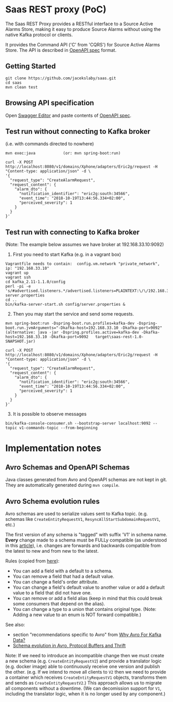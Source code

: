 # Saas REST proxy (PoC)

The Saas REST Proxy provides a RESTful interface to a Source Active Alarms Store,
making it easy to produce Source Alarms without using the native Kafka protocol or clients.

It provides the Command API ('C' from 'CQRS') for Source Active Alarms Store.
The API is described in [OpenAPI spec](/saas-rest-proxy/src/doc/openapi.yaml) format.

## Getting Started

```
git clone https://github.com/jacekslaby/saas.git
cd saas
mvn clean test
```

## Browsing API specification

Open [Swagger Editor](https://editor.swagger.io/) and paste contents of [OpenAPI spec](/saas-rest-proxy/src/doc/openapi.yaml).

## Test run without connecting to Kafka broker
(i.e. with commands directed to nowhere)
```
mvn exec:java            (or: mvn spring-boot:run)

curl -X POST http://localhost:8080/v1/domains/Xphone/adapters/Eric2g/request -H "Content-type: application/json" -d \
'{
  "request_type": "CreateAlarmRequest",
  "request_content": {
    "alarm_dto": {
      "notification_identifier": "eric2g:south:34566",
      "event_time": "2018-10-19T13:44:56.334+02:00",
      "perceived_severity": 1
    }
  }
}'
```

## Test run with connecting to Kafka broker
(Note: The example below assumes we have broker at 192.168.33.10:9092)
1. First you need to start Kafka    (e.g. in a vagrant box)
```
Vagrantfile needs to contain:  config.vm.network "private_network", ip: "192.168.33.10"
vagrant up
vagrant ssh
cd kafka_2.11-1.1.0/config
perl -pi -e 's/#advertised.listeners.*/advertised.listeners=PLAINTEXT:\/\/192.168.33.10:9092/g'  server.properties
cd ..
bin/kafka-server-start.sh config/server.properties &
```

2. Then you may start the service and send some requests.
```
mvn spring-boot:run -Dspring-boot.run.profiles=kafka-dev -Dspring-boot.run.jvmArguments="-Dkafka-host=192.168.33.10 -Dkafka-port=9092"
(alternative: java -jar -Dspring.profiles.active=kafka-dev -Dkafka-host=192.168.33.10 -Dkafka-port=9092   target\saas-rest-1.0-SNAPSHOT.jar)

curl -X POST http://localhost:8080/v1/domains/Xphone/adapters/Eric2g/request -H "Content-type: application/json" -d \
'{
  "request_type": "CreateAlarmRequest",
  "request_content": {
    "alarm_dto": {
      "notification_identifier": "eric2g:south:34566",
      "event_time": "2018-10-19T13:44:56.334+02:00",
      "perceived_severity": 1
    }
  }
}'
```

3. It is possible to observe messages
```
bin/kafka-console-consumer.sh --bootstrap-server localhost:9092 --topic v1-commands-topic --from-beginning
```

# Implementation notes

## Avro Schemas and OpenAPI Schemas

Java classes generated from Avro and OpenAPI schemas are not kept in git.
They are automatically generated during `mvn compile`.

## Avro Schema evolution rules

Avro schemas are used to serialize values sent to Kafka topic. (e.g. schemas like `CreateEntityRequestV1`, `ResyncAllStartSubdomainRequestV1`, etc.)

The first version of any schema is "tagged" with suffix 'V1' in schema name.
**Every** change made to a schema must be FULLy compatible (as understood in this [article](http://cloudurable.com/blog/kafka-avro-schema-registry/index.html)),
i.e. changes are forwards and backwards compatible from the latest to new and from new to the latest.

Rules (copied from [here](http://cloudurable.com/blog/kafka-avro-schema-registry/index.html)):
- You can add a field with a default to a schema.
- You can remove a field that had a default value.
- You can change a field's order attribute.
- You can change a field's default value to another value or add a default value to a field that did not have one.
- You can remove or add a field alias (keep in mind that this could break some consumers that depend on the alias).
- You can change a type to a union that contains original type. 
(Note: Adding a new value to an enum is NOT forward compatible.)

See also:
- section "recommendations specific to Avro" from [Why Avro For Kafka Data?](https://www.confluent.io/blog/avro-kafka-data/)
- [Schema evolution in Avro, Protocol Buffers and Thrift](https://martin.kleppmann.com/2012/12/05/schema-evolution-in-avro-protocol-buffers-thrift.html)

Note: If we need to introduce an incompatible change then we must create a new schema (e.g. `CreateEntityRequestV2`) and provide a translator logic (e.g. docker image) able to continuously receive one version and publish the other. (e.g. If we intend to move all clients to `V2` then we need to provide a container which receives `CreateEntityRequestV1` objects, transforms them and sends as `CreateEntityRequestV2`.)
This approach allows us to migrate all components without a downtime. (We can decomission support for `V1`, including the translator logic, when it is no longer used by any component.)